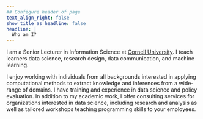 ```yaml
---
## Configure header of page
text_align_right: false
show_title_as_headline: false
headline: |
  Who am I?
---
```


<!-- this is a subheadline -->
I am a Senior Lecturer in Information Science at [Cornell University](https://infosci.cornell.edu/). I teach learners data science, research design, data communication, and machine learning.

I enjoy working with individuals from all backgrounds interested in applying computational methods to extract knowledge and inferences from a wide-range of domains. I have training and experience in data science and policy evaluation. In addition to my academic work, I offer consulting services for organizations interested in data science, including research and analysis as well as tailored workshops teaching programming skills to your employees.
